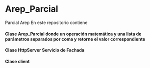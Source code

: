 # Arep_Parcial
Parcial Arep
En este repositorio contiene
  #### Clase Arep_Parcial donde un operación  matemática y una lista de parámetros separados por coma y retorne el valor correspondiente
  #### Clase HttpServer Servicio de Fachada
  #### Clase client
